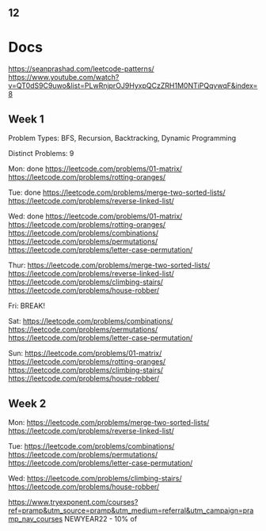 ## 12

# Docs
https://seanprashad.com/leetcode-patterns/
https://www.youtube.com/watch?v=QT0dS9C9uwo&list=PLwRnjprOJ9HyxpQCzZRH1M0NTiPQqvwqF&index=8

## Week 1
Problem Types:
BFS, Recursion, Backtracking, Dynamic Programming

Distinct Problems: 9

Mon: done
https://leetcode.com/problems/01-matrix/
https://leetcode.com/problems/rotting-oranges/

Tue: done
https://leetcode.com/problems/merge-two-sorted-lists/
https://leetcode.com/problems/reverse-linked-list/

Wed: done
https://leetcode.com/problems/01-matrix/
https://leetcode.com/problems/rotting-oranges/
https://leetcode.com/problems/combinations/
https://leetcode.com/problems/permutations/
https://leetcode.com/problems/letter-case-permutation/

Thur:
https://leetcode.com/problems/merge-two-sorted-lists/
https://leetcode.com/problems/reverse-linked-list/
https://leetcode.com/problems/climbing-stairs/
https://leetcode.com/problems/house-robber/

Fri: BREAK!

Sat:
https://leetcode.com/problems/combinations/
https://leetcode.com/problems/permutations/
https://leetcode.com/problems/letter-case-permutation/

Sun:
https://leetcode.com/problems/01-matrix/
https://leetcode.com/problems/rotting-oranges/
https://leetcode.com/problems/climbing-stairs/
https://leetcode.com/problems/house-robber/

## Week 2
Mon:
https://leetcode.com/problems/merge-two-sorted-lists/
https://leetcode.com/problems/reverse-linked-list/

Tue:
https://leetcode.com/problems/combinations/
https://leetcode.com/problems/permutations/
https://leetcode.com/problems/letter-case-permutation/

Wed:
https://leetcode.com/problems/climbing-stairs/
https://leetcode.com/problems/house-robber/

https://www.tryexponent.com/courses?ref=pramp&utm_source=pramp&utm_medium=referral&utm_campaign=pramp_nav_courses
NEWYEAR22 - 10% of